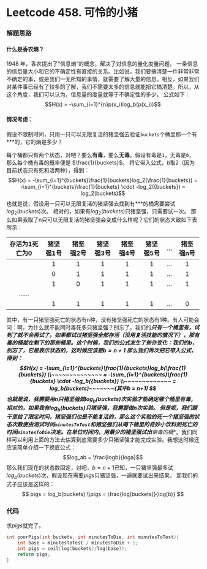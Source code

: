 # Leetcode 458. 可怜的小猪
### 解题思路
#### 什么是香农熵？
1948 年，香农提出了“信息熵”的概念，解决了对信息的量化度量问题。
一条信息的信息量大小和它的不确定性有直接的关系。比如说，我们要搞清楚一件非常非常不确定的事，或是我们一无所知的事情，就需要了解大量的信息。相反，如果我们对某件事已经有了较多的了解，我们不需要太多的信息就能把它搞清楚。所以，从这个角度，我们可以认为，信息量的度量就等于不确定性的多少。
公式如下：
$$H(x) = -\sum_{i=1}^{n}p(x_i)log_b(p(x_i))$$
#### 情况考虑：
假设不限制时间，只用一只可以无限复活的猪坚强去验证`buckets`个桶里那一个有***的，它的熵是多少？

每个桶都只有两个状态，对吧？要么**有毒**，要么**无毒**。假设有毒是`1`，无毒是`0`，那么每个桶有毒的概率便是 $\frac{1}{buckets}$。
将它带入公式，$b$取2（因为目前状态只有死和活两种），得到：
$$H(x) = -\sum_{i=1}^{buckets}\frac{1}{buckets}log_2(\frac{1}{buckets}) = -\sum_{i=1}^{buckets}\frac{1}{buckets} \cdot -log_2({buckets}) = log_2(buckets)$$
也就是说，假设用一只可以无限复活的猪坚强去找到有***的桶需要尝试$log_2(buckets)$次。
相对的，如果有$log_2(buckets)$只猪坚强，只需要试一次。
那么如果我取了n只可以无限复活的猪坚强会变成什么样呢？它们的状态大致如下表所示：

|存活为1死亡为0|猪坚强1号|猪坚强2号|猪坚强3号|猪坚强4号|猪坚强5号|...|猪坚强n号|
| :----: | :----: | :----: |:----: | :----: |:----: | :----: | :----: |
||1|1|1|1|1|...|1
||0|1|1|1|1|...|1
||1|0|1|1|1|...|1
|......|
||1|1|1|1|1|...|0

其中，有一只猪坚强死亡的状态有n种，没有猪坚强死亡的状态有1种。有人可能会问：啊，为什么就不能同时毒死多只猪坚强？别忘了，我们的***只有一个桶里有，试到了就不会再试了。如果都试过猪坚强全部存活（没用复活技能的情况下），那有毒的桶就在剩下的那些桶里。这个时候，我们的公式发生了些许变化：**我们的$b$，别忘了，它是表示状态的，这时候应该是$b = n+1$**
那么我们再次把它带入公式，得到：
$$H(x) = -\sum_{i=1}^{buckets}\frac{1}{buckets}log_b(\frac{1}{buckets}) \\~~~~~~~~~~~~~~ = -\sum_{i=1}^{buckets}\frac{1}{buckets} \cdot -log_b({buckets}) \\~~~~~~~~~~~~~ = log_b(buckets)~~~~~~~(其中b = n+1) $$
也就是说，我需要用n只猪坚强做$log_b(buckets)$次实验才能确定哪个桶里有毒，相对的，如果我有$log_b(buckets)$只猪坚强，我需要做n次实验。
但是呢，我们题干里给了限定时间，猪坚强们也是不能复活的，那么这个实验的死一个猪坚强的状态次数便由测试时间`minutesToTest`和猪坚强们从喝下桶里的奇妙小饮料到死亡的时间`minutesToDie`决定。在单位时间内，用最少的猪坚强试出**带毒的桶**。我们同样可以利用上面的方法去估算到底需要多少只猪坚强才能完成实验。我想这时候还应该简单介绍一下换底公式：
$$log_ab = \frac{logb}{loga}$$
那么我们现在的状态数固定，对吧，$b = n+1$已知，一只猪坚强最多试$log_b(buckets)$次，假设现在需要$pigs$只猪坚强，一遍就要试出来结果。
那我们的式子应该是这样的：
$$
pigs = log_b(buckets)
\\pigs = \frac{log(buckets)}{log(b)}
$$
### 代码
求$pigs$就完了。
```c
int poorPigs(int buckets, int minutesToDie, int minutesToTest){
    int base = minutesToTest / minutesToDie + 1;
    int pigs = ceil(log(buckets)/log(base));
    return pigs;
}
```
